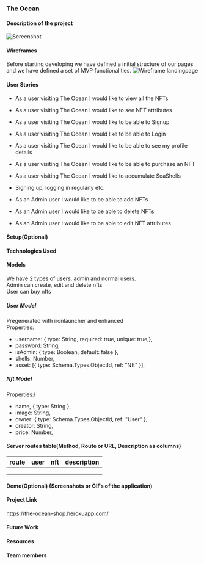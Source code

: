 ### The Ocean

#### Description of the project

![Screenshot](Capture.PNG)

#### Wireframes

Before starting developing we have defined a initial structure of our pages and we have defined a set of MVP functionalities.
![Wireframe landingpage](../master/public/images/landingpage.png)

#### User Stories

- As a user visiting The Ocean I would like to view all the NFTs

- As a user visiting The Ocean I would like to see NFT attributes

- As a user visiting The Ocean I would like to be able to Signup

- As a user visiting The Ocean I would like to be able to Login

- As a user visiting The Ocean I would like to be able to see my profile details

- As a user visiting The Ocean I would like to be able to purchase an NFT

- As a user visiting The Ocean I would like to accumulate SeaShells

- Signing up, logging in regularly etc.

- As an Admin user I would like to be able to add NFTs

- As an Admin user I would like to be able to delete NFTs

- As an Admin user I would like to be able to edit NFT attributes

#### Setup(Optional)

#### Technologies Used

#### Models

We have 2 types of users, admin and normal users.\
Admin can create, edit and delete nfts\
User can buy nfts

##### User Model

Pregenerated with ironlauncher and enhanced\
Properties:

- username: { type: String, required: true, unique: true,},
- password: String,
- isAdmin: { type: Boolean, default: false },
- shells: Number,
- asset: [{ type: Schema.Types.ObjectId, ref: "Nft" }],

##### Nft Model

Properties:\

- name, { type: String },
- image: String,
- owner: { type: Schema.Types.ObjectId, ref: "User" },
- creator: String,
- price: Number,

#### Server routes table(Method, Route or URL, Description as columns)

| route | user | nft | description |
| ----- | ---- | --- | ----------- |
|       |      |     |             |
|       |      |     |             |
|       |      |     |             |

#### Demo(Optional) (Screenshots or GIFs of the application)

#### Project Link

https://the-ocean-shop.herokuapp.com/

#### Future Work

#### Resources

#### Team members
